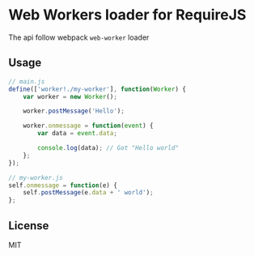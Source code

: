 # Web Workers loader for RequireJS

The api follow webpack `web-worker` loader


## Usage

```javascript
// main.js
define(['worker!./my-worker'], function(Worker) {
    var worker = new Worker();

    worker.postMessage('Hello');

    worker.onmessage = function(event) {
        var data = event.data;

        console.log(data); // Got "Hello world"
    };
});
```

```javascript
// my-worker.js
self.onmessage = function(e) {
    self.postMessage(e.data + ' world');
};
```

## License

MIT
